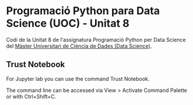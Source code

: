 # Programació Python para Data Science (UOC) - Unitat 8

Codi de la Unitat 8 de l'assignatura Programació Python per Data Science del [Màster Universitari de Ciència de Dades (Data Science)](http://estudis.uoc.edu/ca/masters-universitaris/data-science/presentacio).



## Trust Notebook

For Jupyter lab you can use the command Trust Notebook.

The command line can be accessed via View > Activate Command Palette or with Ctrl+Shift+C.